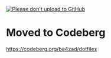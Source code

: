 [![Please don't upload to GitHub](https://nogithub.codeberg.page/badge.svg)](https://nogithub.codeberg.page)

# Moved to Codeberg
https://codeberg.org/be4zad/dotfiles
